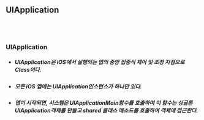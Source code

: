 ## UIApplication

<br>
<br>

### UIApplication
- ##### UIApplication은 iOS에서 실행되는 앱의 중앙 집중식 제어 및 조정 지점으로 Class이다.
- ##### 모든 iOS 앱에는 UIApplication인스턴스가 하나만 있다.
- ##### 앱이 시작되면, 시스템은 UIApplicationMain함수를 호출하며 이 함수는 싱글톤 UIApplication객체를 만들고 shared 클래스 메소드를 호출하여 객체에 접근한다.

